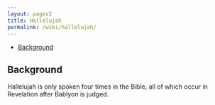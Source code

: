 ```yaml
---
layout: pagev2
title: Hallelujah
permalink: /wiki/hallelujah/
---
```

- [Background](#background)

## Background

Hallelujah is only spoken four times in the Bible, all of which occur in Revelation after Bablyon is judged.